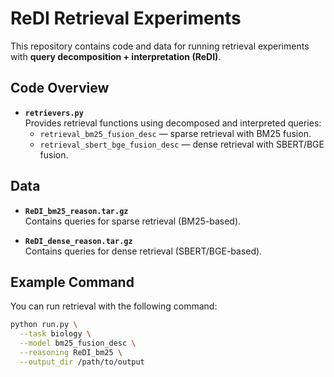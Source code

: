 # ReDI Retrieval Experiments

This repository contains code and data for running retrieval experiments with **query decomposition + interpretation (ReDI)**.

## Code Overview

- **`retrievers.py`**  
  Provides retrieval functions using decomposed and interpreted queries:  
  - `retrieval_bm25_fusion_desc` — sparse retrieval with BM25 fusion.  
  - `retrieval_sbert_bge_fusion_desc` — dense retrieval with SBERT/BGE fusion.  

## Data

- **`ReDI_bm25_reason.tar.gz`**  
  Contains queries for sparse retrieval (BM25-based).  

- **`ReDI_dense_reason.tar.gz`**  
  Contains queries for dense retrieval (SBERT/BGE-based).  

## Example Command

You can run retrieval with the following command:

```bash
python run.py \
  --task biology \
  --model bm25_fusion_desc \
  --reasoning ReDI_bm25 \
  --output_dir /path/to/output
